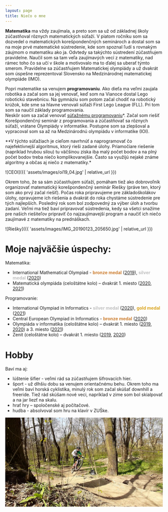 ```yaml
---
layout: page
title: Niečo o mne
---
```

**Matematika** ma vždy zaujímala, a preto som sa už od základnej školy zúčastňoval rôznych matematických súťaží. V piatom ročníku som sa dozvedel o matematických korešpondenčných seminároch a dostal som sa na moje prvé matematické sústredenie, kde som spoznal ľudí s rovnakým záujmom o matematiku ako ja. Odvtedy sa takýchto sústredení zúčastňujem pravidelne. Naučil som sa tam veľa zaujímavých vecí z matematiky, nad rámec toho čo sa učí v škole a motivovalo ma to ďalej sa uberať týmto smerom. Pravidelne sa zúčastňujem Matematickej olympiády a už dvakrát som úspešne reprezentoval Slovensko na Medzinárodnej matematickej olympiáde (IMO).

Popri matematike sa venujem **programovaniu**. Ako dieťa ma veľmi zaujala robotika a začal som sa jej venovať, keď som na Vianoce dostal Lego robotickú stavebnicu. Na gymnáziu som potom začal chodiť na robotický krúžok, kde sme sa hlavne venovali súťaži First Lego League (FLL). Pri tom som sa naučil základy programovania.  
Neskôr som sa začal venovať <u>súťažnému programovaniu</u>*. Začal som riešiť Korešpondenčný seminár z programovania a zúčastňovať sa rôznych súťaží, vrátane Olympiády v informatike. Postupne som sa zlepšoval a vypracoval som sa až na Medzinárodnú olympiádu v informatike (IOI).

<span class="note">**V týchto súťažiach je cieľom navrhnúť a naprogramovať čo najefektívnejší algoritmus, ktorý rieši zadané úlohy. Priamočiare riešenie (napríklad hrubou silou) tu väčšinou získa iba malý počet bodov a na plný počet bodov treba niečo komplikovanejšie. Často sa využijú nejaké známe algoritmy a občas aj niečo z matematiky.*</span>  

![CEOI]({{ 'assets/images/oi19_04.jpg' | relative_url }})

Okrem toho, že sa sám zúčastňujem súťaží, pomáham tiež ako dobrovoľník organizovať matematický korešpondenčný seminár Riešky (práve ten, ktorý som ako prvý začal riešiť). Počas roka pripravujeme pre základoškolákov úlohy, opravujeme ich riešenia a dvakrát do roka chystáme sústredenie pre tých najlepších. Posledný rok som bol zodpovedný za výber úloh a tvorbu zadaní. Veľmi ma tiež baví pripravovať sústredenia, kedy sa všetci snažíme pre našich riešiteľov pripraviť čo najzaujímavejší program a naučiť ich niečo zaujímavé z matematiky na prednáškach.

![Riešky]({{ 'assets/images/IMG_20190123_205650.jpg' | relative_url }})

# Moje najväčšie úspechy:
Matematika:
* International Mathematical Olympiad - <b style="color: #CD7F32">bronze medal</b> ([2019](http://imo-official.org/participant_r.aspx?id=29377)), <b style="color: silver">silver medal</b> ([2020](http://imo-official.org/participant_r.aspx?id=29377))
* Matematická olympiáda (celoštátne kolo) – dvakrát 1. miesto ([2020](https://skmo.sk/poradia.php?jazyk=sk&rocnik=69&sutaz=_celostatne_kolo), [2021](https://skmo.sk/poradia.php?jazyk=sk&rocnik=70&sutaz=_celostatne_kolo))

Programovanie:
* International Olympiad in Informatics - <b style="color: silver">silver medal</b> ([2020](https://stats.ioinformatics.org/people/7254)), <b style="color: goldenrod">gold medal</b> ([2021](https://stats.ioinformatics.org/people/7254))
* Central European Olympiad in Informatics - <b style="color: #CD7F32">bronze medal</b> ([2020](http://ceoi2020.inf.elte.hu/contest/results/))
* Olympiáda v informatika (celoštátne kolo) – dvakrát 1. miesto ([2019](http://oi.sk/archiv/2018/sl-2018-3-vys.pdf), [2020](http://oi.sk/archiv/2019/sl-2019-3-vys.pdf)) a 3. miesto ([2021](https://docs.google.com/spreadsheets/d/1ARTdG8cMTo3eITN5OHYKOkKKuq856wToehwJBfcnpEc/edit#gid=1569408365))
* Zenit (celoštátne kolo) – dvakrát 1. miesto ([2019](https://zenit.ksp.sk/results/zenit18ck/all/all/B), [2020](https://zenit.ksp.sk/results/zenit19ck/all/all/A))

# Hobby
Baví ma aj:
* lúštenie šifier - veľmi rád sa zúčastňujem šifrovacích hier.
* šport - už dlhšiu dobu sa venujem orientačnému behu. Okrem toho ma veľmi baví horská cyklistika, minulý rok som začal skúšať downhill a freeride. Tiež rád skúšam nové veci, napríklad v zime som bol skialpovať a na jar liezť na skalu.  
* hrať hry – spoločenské aj počítačové.
* hudba - absolvoval som hru na klavír v ZUŠke.

![Bicykel](/assets/images/VideoCapture_20210412-191858.jpg)